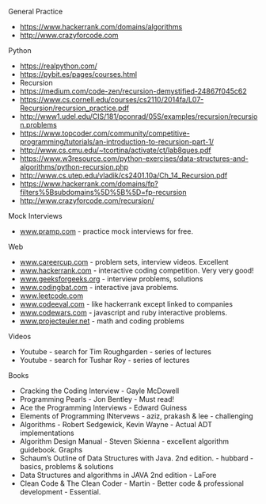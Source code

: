 General Practice
* https://www.hackerrank.com/domains/algorithms
* http://www.crazyforcode.com


Python
* https://realpython.com/
* https://pybit.es/pages/courses.html
* Recursion
* https://medium.com/code-zen/recursion-demystified-24867f045c62
* https://www.cs.cornell.edu/courses/cs2110/2014fa/L07-Recursion/recursion_practice.pdf
* http://www1.udel.edu/CIS/181/pconrad/05S/examples/recursion/recursion.problems
* https://www.topcoder.com/community/competitive-programming/tutorials/an-introduction-to-recursion-part-1/
* http://www.cs.cmu.edu/~tcortina/activate/ct/lab8ques.pdf
* https://www.w3resource.com/python-exercises/data-structures-and-algorithms/python-recursion.php
* http://www.cs.utep.edu/vladik/cs2401.10a/Ch_14_Recursion.pdf
* https://www.hackerrank.com/domains/fp?filters%5Bsubdomains%5D%5B%5D=fp-recursion
* http://www.crazyforcode.com/recursion/




Mock Interviews
* www.pramp.com - practice mock interviews for free.


Web
* www.careercup.com - problem sets, interview videos. Excellent
* www.hackerrank.com - interactive coding competition. Very very good!
* www.geeksforgeeks.org - interview problems, solutions
* www.codingbat.com - interactive java problems.
* www.leetcode.com
* www.codeeval.com - like hackerrank except linked to companies
* www.codewars.com - javascript and ruby interactive problems.
* www.projecteuler.net - math and coding problems




Videos
* Youtube - search for Tim Roughgarden - series of lectures
* Youtube - search for Tushar Roy - series of lectures


Books
* Cracking the Coding Interview - Gayle McDowell
* Programming Pearls - Jon Bentley - Must read!
* Ace the Programming Interviews  - Edward Guiness
* Elements of Programming INtervews - aziz, prakash & lee - challenging
* Algorithms - Robert Sedgewick, Kevin Wayne - Actual ADT implementations
* Algorithm Design Manual - Steven Skienna - excellent algorithm guidebook. Graphs
* Schaum’s Outline of Data Structures with Java. 2nd edition. - hubbard - basics, problems & solutions
* Data Structures and algorithms in JAVA 2nd edition - LaFore
* Clean Code & The Clean Coder - Martin - Better code & professional development - Essential.
